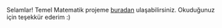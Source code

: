 Selamlar! Temel Matematik projeme [buradan](https://veribilimiogreniyorum.blogspot.com/2021/08/ilk-blog-yazm.html) ulaşabilirsiniz. Okuduğunuz için teşekkür ederim :)